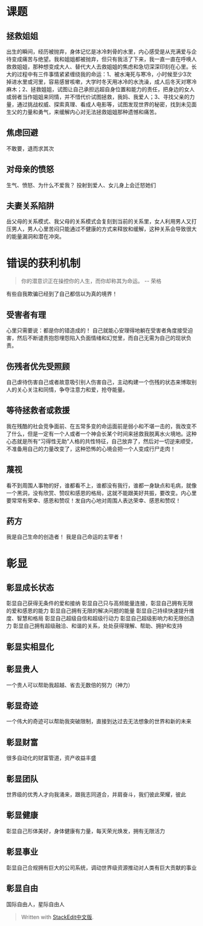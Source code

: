 # 课题
## 拯救姐姐
出生的瞬间，经历被抛弃，身体记忆是冰冷刺骨的水里，内心感受是从充满爱与企待变成痛苦与绝望。我和姐姐都被抛弃，但只有我活了下来，我一直一直在呼唤人救救姐姐，那种想变成大人、替代大人去救姐姐的焦虑和急切深深印刻在心里。长大的过程中有三件事情紧紧缠绕我的命运：1、被水淹死与寒冷，小时候至少3次掉进水里或河里，容易感冒咳嗽，大学时冬天用冰冷的水洗澡，成人后冬天对寒冷麻木；2、拯救姐姐，试图让自己承担远超自身位置和能力的责任，把身边的女人或弱者当作姐姐来同情，并不惜代价试图拯救，我妈、我爱人；3、寻找父亲的力量，通过挑战权威、探索真理、看成人电影等，试图发现世界的秘密，找到未见面生父的力量和勇气，来缓解内心对无法拯救姐姐那种遗憾和痛苦。
## 焦虑回避
不敢要，退而求其次
## 对母亲的愤怒
生气、愤怒、为什么不爱我？
投射到爱人、女儿身上会迁怒她们

## 夫妻关系陷阱
岳父母的关系模式、我父母的关系模式会复刻到当前的关系里，女人利用男人又打压男人，男人心里苦闷只能通过不健康的方式来释放和缓解，这种关系会导致很大的能量漏洞和潜在冲突。

# 错误的获利机制
>你的潜意识正在操控你的人生，而你却称其为命运。
-- 荣格

有些自我欺骗已经到了自己都信以为真的境界！
## 受害者有理
心里只需要说：都是你的错造成的！
自己就能心安理得地躺在受害者角度接受迫害，然后不断谴责抱怨埋怨陷入负面情绪和幻觉里，而自己无需为自己的现状负责。
## 伤残者优先受照顾
自己虐待伤害自己或者故意吸引别人伤害自己，主动构建一个伤残的状态来博取别人的关心关注和同情，争夺注意力和爱，抢夺能量。
## 等待拯救者或救援
我在残酷的社会竞争面前、在五常多变的命运面前是弱小和不堪一击的，我改变不了什么，但是一定有一个人或者一个神会长某个时间来拯救我脱离水火境地。这种心态就是所有“习得性无助”人格的共性特征，自己放弃了，然后对一切逆来顺受，不准备用自己的力量改变了，这种恐怖的心境会把一个人变成行尸走肉！

## 蔑视
看不到周围人事物的好，谁都看不上，谁都没有我行，谁都一身缺点和毛病，就像一个黑洞，没有欣赏、赞叹和感恩的格局，这就不能跟美好共振，要改变。内心里要常常有荣幸、感恩和赞叹！发自内心地对周围人表达荣幸、感恩和赞叹！

## 药方
我是自己生命的创造者！
我是自己命运的主宰者！

# 彰显
## 彰显成长状态
彰显自己获得无条件的爱和接纳
彰显自己只与高频能量连接，彰显自己拥有无限的爱和感恩的能力
彰显自己拥有无限的解决问题的能量
彰显自己持续快速提升维度、智慧和格局
彰显自己超级自信和超级行动力
彰显自己超级影响力和无限创造力
彰显自己拥有超级融洽、和谐的关系，处处获得理解、帮助、拥护和支持
## 彰显实相显化
## 彰显贵人
一个贵人可以帮助我超越、省去无数倍的努力（神力）
## 彰显奇迹
一个伟大的奇迹可以帮助我突破限制，直接到达过去无法想象的世界和新的未来
## 彰显财富
很多自动化的财富管道，资产收益丰盛
## 彰显团队
世界级的优秀人才向我涌来，跟我志同道合，并肩奋斗，我们彼此荣耀，彼此
## 彰显健康
彰显自己形体美好，身体健康有力量，每天荣光焕发，拥有无限活力
## 彰显事业
彰显自己合规拥有巨大的公司系统，调动世界级资源推动对人类有巨大贡献的事业
## 彰显自由
国际自由人，星际自由人


> Written with [StackEdit中文版](https://stackedit.cn/).
<!--stackedit_data:
eyJoaXN0b3J5IjpbMjEzODk1NzIwMiwxNDM0NjkzODU1LDExND
cwNzA0OTcsMTE2Nzk5ODI3NywtMjA2MjUwNTAwOSwtMTAyNTU4
NjU3LDM1MTk4NjY4NF19
-->
